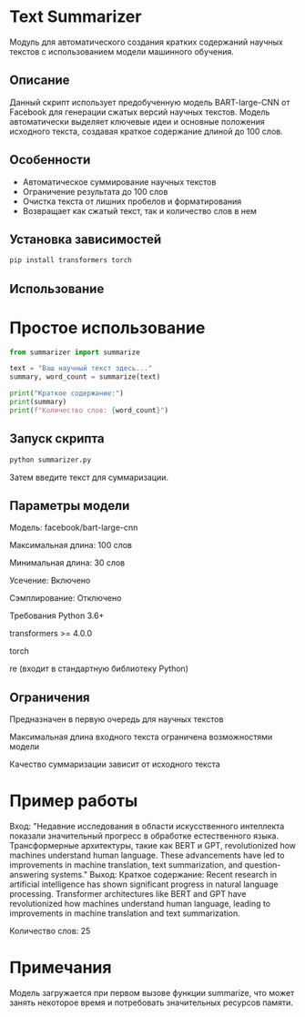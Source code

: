 # Text Summarizer

Модуль для автоматического создания кратких содержаний научных текстов с использованием модели машинного обучения.

## Описание

Данный скрипт использует предобученную модель BART-large-CNN от Facebook для генерации сжатых версий научных текстов. Модель автоматически выделяет ключевые идеи и основные положения исходного текста, создавая краткое содержание длиной до 100 слов.

## Особенности

- Автоматическое суммирование научных текстов
- Ограничение результата до 100 слов
- Очистка текста от лишних пробелов и форматирования
- Возвращает как сжатый текст, так и количество слов в нем

## Установка зависимостей

```bash
pip install transformers torch
```
## Использование

# Простое использование
```python
from summarizer import summarize

text = "Ваш научный текст здесь..."
summary, word_count = summarize(text)

print("Краткое содержание:")
print(summary)
print(f"Количество слов: {word_count}")
```
## Запуск скрипта
```bash
python summarizer.py
```
Затем введите текст для суммаризации.

## Параметры модели
Модель: facebook/bart-large-cnn

Максимальная длина: 100 слов

Минимальная длина: 30 слов

Усечение: Включено

Сэмплирование: Отключено

Требования
Python 3.6+

transformers >= 4.0.0

torch

re (входит в стандартную библиотеку Python)

## Ограничения
Предназначен в первую очередь для научных текстов

Максимальная длина входного текста ограничена возможностями модели

Качество суммаризации зависит от исходного текста

# Пример работы
Вход:
"Недавние исследования в области искусственного интеллекта показали значительный прогресс в обработке естественного языка.
Трансформерные архитектуры, такие как BERT и GPT, revolutionized how machines understand human language.
These advancements have led to improvements in machine translation, text summarization, and question-answering systems."
Выход:
Краткое содержание:
Recent research in artificial intelligence has shown significant progress in natural language processing.
Transformer architectures like BERT and GPT have revolutionized how machines understand human language, leading to improvements in machine translation and text summarization.

Количество слов: 25

# Примечания
Модель загружается при первом вызове функции summarize, что может занять некоторое время и потребовать значительных ресурсов памяти.
